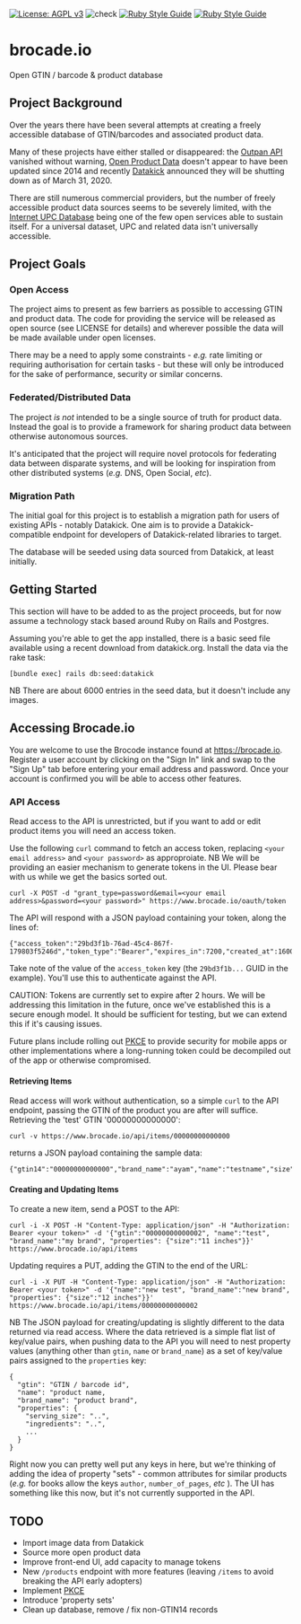 [![License: AGPL v3](https://img.shields.io/badge/License-AGPL_v3-blue.svg)](https://www.gnu.org/licenses/agpl-3.0)
![check](https://github.com/EventideSystems/brocade.io/actions/workflows/check.yml/badge.svg)
[![Ruby Style Guide](https://img.shields.io/badge/code_style-rubocop-brightgreen.svg)](https://github.com/rubocop/rubocop)
[![Ruby Style Guide](https://img.shields.io/badge/code_style-community-brightgreen.svg)](https://rubystyle.guide)

# brocade.io

Open GTIN / barcode &amp; product database

## Project Background

Over the years there have been several attempts at creating a freely accessible database of GTIN/barcodes and associated product data.

Many of these projects have either stalled or disappeared: the [Outpan API](https://www.outpan.com/developers.php) vanished without warning, [Open Product Data](http://product-open-data.com/download) doesn't appear to have been updated since 2014 and recently [Datakick](https://www.datakick.org/) announced they will be shutting down as of March 31, 2020.

There are still numerous commercial providers, but the number of freely accessible product data sources seems to be severely limited, with the [Internet UPC Database](https://www.upcdatabase.com/) being one of the few open services able to sustain itself. For a universal dataset, UPC and related data isn't universally accessible.

## Project Goals

### Open Access

The project aims to present as few barriers as possible to accessing GTIN and product data. The code for providing the service will be released as open source (see LICENSE for details) and wherever possible the data will be made available under open licenses.

There may be a need to apply some constraints - _e.g._ rate limiting or requiring authorisation for certain tasks - but these will only be introduced for the sake of performance, security or similar concerns.

### Federated/Distributed Data

The project _is not_ intended to be a single source of truth for product data. Instead the goal is to provide a framework for sharing product data between otherwise autonomous sources.

It's anticipated that the project will require novel protocols for federating data between disparate systems, and will be looking for inspiration from other distributed systems (_e.g._ DNS, Open Social, _etc_).

### Migration Path

The initial goal for this project is to establish a migration path for users of existing APIs - notably Datakick. One aim is to provide a Datakick-compatible endpoint for developers of Datakick-related libraries to target.

The database will be seeded using data sourced from Datakick, at least initially.

## Getting Started

This section will have to be added to as the project proceeds, but for now assume a technology stack based around Ruby on Rails and Postgres.

Assuming you're able to get the app installed, there is a basic seed file available using a recent download from
datakick.org. Install the data via the rake task:

```
[bundle exec] rails db:seed:datakick
```

NB There are about 6000 entries in the seed data, but it doesn't include any images.

## Accessing Brocade.io

You are welcome to use the Brocode instance found at https://brocade.io. Register a user account by clicking on the "Sign In" link and swap to the "Sign Up" tab before entering your email address and password. Once your account is confirmed you will be able to access other features.

### API Access

Read access to the API is unrestricted, but if you want to add or edit product items you will need an access token. 

Use the following `curl` command to fetch an access token, replacing `<your email address>` and `<your password>` as approproiate. NB We will be providing an easier mechanism to generate tokens in the UI. Please bear with us while we get the basics sorted out.

```
curl -X POST -d "grant_type=password&email=<your email address>&password=<your password>" https://www.brocade.io/oauth/token
```

The API will respond with a JSON payload containing your token, along the lines of:

```
{"access_token":"29bd3f1b-76ad-45c4-867f-179803f5246d","token_type":"Bearer","expires_in":7200,"created_at":1600087628}
```

Take note of the value of the `access_token` key (the `29bd3f1b...` GUID in the example). You'll use this to authenticate against the API.

CAUTION: Tokens are currently set to expire after 2 hours. We will be addressing this limitation in the future, once we've established this is a secure enough model. It should be sufficient for testing, but we can extend this if it's causing issues. 

Future plans include rolling out [PKCE](https://tools.ietf.org/html/rfc7636) to provide security for mobile apps or other implementations where a long-running token could be decompiled out of the app or otherwise compromised.

#### Retrieving Items

Read access will work without authentication, so a simple `curl` to the API endpoint, passing the GTIN of the product you are after will suffice. Retrieving the 'test' GTIN '00000000000000':

```
curl -v https://www.brocade.io/api/items/00000000000000
```

returns a JSON payload containing the sample data:

```
{"gtin14":"00000000000000","brand_name":"ayam","name":"testname","size":"081216382297","ingredients":"Chocolate","serving_size":"34g","servings_per_container":"10","calories":5,"fat_calories":5,"fat":0.5,"saturated_fat":0.5,"trans_fat":0.5,"polyunsaturated_fat":0.5,"monounsaturated_fat":0.5,"cholesterol":0,"sodium":0,"potassium":0,"carbohydrate":0,"fiber":0,"sugars":0,"protein":0,"author":"MyAuthor","publisher":"MyPublisher","pages":0,"alcohol_by_volume":40.0}
```

#### Creating and Updating Items

To create a new item, send a POST to the API:

```
curl -i -X POST -H "Content-Type: application/json" -H "Authorization: Bearer <your token>" -d '{"gtin":"00000000000002", "name":"test", "brand_name":"my brand", "properties": {"size":"11 inches"}}' https://www.brocade.io/api/items
```

Updating requires a PUT, adding the GTIN to the end of the URL:

```
curl -i -X PUT -H "Content-Type: application/json" -H "Authorization: Bearer <your token>" -d '{"name":"new test", "brand_name":"new brand", "properties": {"size":"12 inches"}}' https://www.brocade.io/api/items/00000000000002
```

NB The JSON payload for creating/updating is slightly different to the data returned via read access. Where the data retrieved is a simple flat list of key/value pairs, when pushing data to the API you will need to nest property values (anything other than `gtin`, `name` or `brand_name`) as a set of key/value pairs assigned to the `properties` key:

```
{ 
  "gtin": "GTIN / barcode id",
  "name": "product name,
  "brand_name": "product brand",
  "properties": {
    "serving_size": "..",
    "ingredients": "..",
    ...
  }
}
```

Right now you can pretty well put any keys in here, but we're thinking of adding the idea of property "sets" - common attributes for similar products (_e.g._ for books allow the keys `author`, `number_of_pages`, _etc_ ). The UI has something like this now, but it's not currently supported in the API.

## TODO

* Import image data from Datakick
* Source more open product data
* Improve front-end UI, add capacity to manage tokens
* New `/products` endpoint with more features (leaving `/items` to avoid breaking the API early adopters)
* Implement [PKCE](https://tools.ietf.org/html/rfc7636)
* Introduce 'property sets'
* Clean up database, remove / fix non-GTIN14 records

